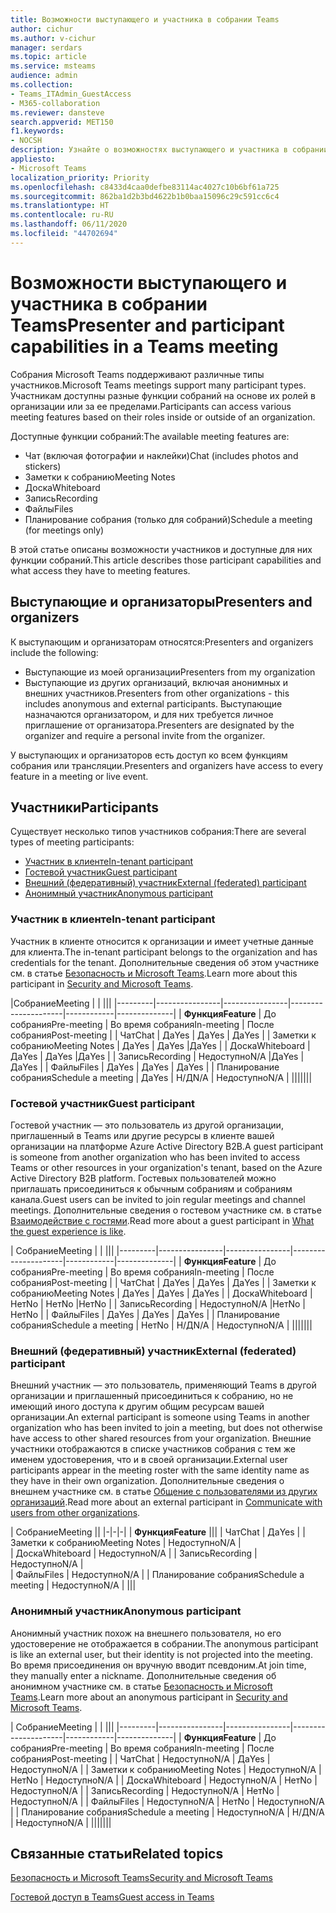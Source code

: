 ```yaml
---
title: Возможности выступающего и участника в собрании Teams
author: cichur
ms.author: v-cichur
manager: serdars
ms.topic: article
ms.service: msteams
audience: admin
ms.collection:
- Teams_ITAdmin_GuestAccess
- M365-collaboration
ms.reviewer: dansteve
search.appverid: MET150
f1.keywords:
- NOCSH
description: Узнайте о возможностях выступающего и участника в собрании Teams.
appliesto:
- Microsoft Teams
localization_priority: Priority
ms.openlocfilehash: c8433d4caa0defbe83114ac4027c10b6bf61a725
ms.sourcegitcommit: 862ba1d2b3bd4622b1b0baa15096c29c591cc6c4
ms.translationtype: HT
ms.contentlocale: ru-RU
ms.lasthandoff: 06/11/2020
ms.locfileid: "44702694"
---
```

<a name="presenter-and-participant-capabilities-in-a-teams-meeting"></a><span data-ttu-id="a53e0-103">Возможности выступающего и участника в собрании Teams</span><span class="sxs-lookup"><span data-stu-id="a53e0-103">Presenter and participant capabilities in a Teams meeting</span></span>
======================================================

<span data-ttu-id="a53e0-104">Собрания Microsoft Teams поддерживают различные типы участников.</span><span class="sxs-lookup"><span data-stu-id="a53e0-104">Microsoft Teams meetings support many participant types.</span></span> <span data-ttu-id="a53e0-105">Участникам доступны разные функции собраний на основе их ролей в организации или за ее пределами.</span><span class="sxs-lookup"><span data-stu-id="a53e0-105">Participants can access various meeting features based on their roles inside or outside of an organization.</span></span>

<span data-ttu-id="a53e0-106">Доступные функции собраний:</span><span class="sxs-lookup"><span data-stu-id="a53e0-106">The available meeting features are:</span></span>

- <span data-ttu-id="a53e0-107">Чат (включая фотографии и наклейки)</span><span class="sxs-lookup"><span data-stu-id="a53e0-107">Chat (includes photos and stickers)</span></span>
- <span data-ttu-id="a53e0-108">Заметки к собранию</span><span class="sxs-lookup"><span data-stu-id="a53e0-108">Meeting Notes</span></span>
- <span data-ttu-id="a53e0-109">Доска</span><span class="sxs-lookup"><span data-stu-id="a53e0-109">Whiteboard</span></span>
- <span data-ttu-id="a53e0-110">Запись</span><span class="sxs-lookup"><span data-stu-id="a53e0-110">Recording</span></span>
- <span data-ttu-id="a53e0-111">Файлы</span><span class="sxs-lookup"><span data-stu-id="a53e0-111">Files</span></span>
- <span data-ttu-id="a53e0-112">Планирование собрания (только для собраний)</span><span class="sxs-lookup"><span data-stu-id="a53e0-112">Schedule a meeting (for meetings only)</span></span>

<span data-ttu-id="a53e0-113">В этой статье описаны возможности участников и доступные для них функции собраний.</span><span class="sxs-lookup"><span data-stu-id="a53e0-113">This article describes those participant capabilities and what access they have to meeting features.</span></span>

## <a name="presenters-and-organizers"></a><span data-ttu-id="a53e0-114">Выступающие и организаторы</span><span class="sxs-lookup"><span data-stu-id="a53e0-114">Presenters and organizers</span></span>

<span data-ttu-id="a53e0-115">К выступающим и организаторам относятся:</span><span class="sxs-lookup"><span data-stu-id="a53e0-115">Presenters and organizers include the following:</span></span>

- <span data-ttu-id="a53e0-116">Выступающие из моей организации</span><span class="sxs-lookup"><span data-stu-id="a53e0-116">Presenters from my organization</span></span>
- <span data-ttu-id="a53e0-117">Выступающие из других организаций, включая анонимных и внешних участников.</span><span class="sxs-lookup"><span data-stu-id="a53e0-117">Presenters from other organizations - this includes anonymous and external participants.</span></span> <span data-ttu-id="a53e0-118">Выступающие назначаются организатором, и для них требуется личное приглашение от организатора.</span><span class="sxs-lookup"><span data-stu-id="a53e0-118">Presenters are designated by the organizer and require a personal invite from the organizer.</span></span>

<span data-ttu-id="a53e0-119">У выступающих и организаторов есть доступ ко всем функциям собрания или трансляции.</span><span class="sxs-lookup"><span data-stu-id="a53e0-119">Presenters and organizers have access to every feature in a meeting or live event.</span></span>

## <a name="participants"></a><span data-ttu-id="a53e0-120">Участники</span><span class="sxs-lookup"><span data-stu-id="a53e0-120">Participants</span></span>

<span data-ttu-id="a53e0-121">Существует несколько типов участников собрания:</span><span class="sxs-lookup"><span data-stu-id="a53e0-121">There are several types of meeting participants:</span></span>

- [<span data-ttu-id="a53e0-122">Участник в клиенте</span><span class="sxs-lookup"><span data-stu-id="a53e0-122">In-tenant participant</span></span>](#in-tenant-participant)
- [<span data-ttu-id="a53e0-123">Гостевой участник</span><span class="sxs-lookup"><span data-stu-id="a53e0-123">Guest participant</span></span>](#guest-participant)
- [<span data-ttu-id="a53e0-124">Внешний (федеративный) участник</span><span class="sxs-lookup"><span data-stu-id="a53e0-124">External (federated) participant</span></span>](#external-federated-participant)
- [<span data-ttu-id="a53e0-125">Анонимный участник</span><span class="sxs-lookup"><span data-stu-id="a53e0-125">Anonymous participant</span></span>](#anonymous-participant)

### <a name="in-tenant-participant"></a><span data-ttu-id="a53e0-126">Участник в клиенте</span><span class="sxs-lookup"><span data-stu-id="a53e0-126">In-tenant participant</span></span>

<span data-ttu-id="a53e0-127">Участник в клиенте относится к организации и имеет учетные данные для клиента.</span><span class="sxs-lookup"><span data-stu-id="a53e0-127">The in-tenant participant belongs to the organization and has credentials for the tenant.</span></span> <span data-ttu-id="a53e0-128">Дополнительные сведения об этом участнике см. в статье [Безопасность и Microsoft Teams](teams-security-guide.md#participant-types).</span><span class="sxs-lookup"><span data-stu-id="a53e0-128">Learn more about this participant in [Security and Microsoft Teams](teams-security-guide.md#participant-types).</span></span>

|<span data-ttu-id="a53e0-129">Собрание</span><span class="sxs-lookup"><span data-stu-id="a53e0-129">Meeting</span></span>  |  | |||
|---------|----------------|----------------|---------------------|------------|--------------|
| <span data-ttu-id="a53e0-130">**Функция**</span><span class="sxs-lookup"><span data-stu-id="a53e0-130">**Feature**</span></span>        | <span data-ttu-id="a53e0-131">До собрания</span><span class="sxs-lookup"><span data-stu-id="a53e0-131">Pre-meeting</span></span> | <span data-ttu-id="a53e0-132">Во время собрания</span><span class="sxs-lookup"><span data-stu-id="a53e0-132">In-meeting</span></span> | <span data-ttu-id="a53e0-133">После собрания</span><span class="sxs-lookup"><span data-stu-id="a53e0-133">Post-meeting</span></span> |
| <span data-ttu-id="a53e0-134">Чат</span><span class="sxs-lookup"><span data-stu-id="a53e0-134">Chat</span></span> | <span data-ttu-id="a53e0-135">Да</span><span class="sxs-lookup"><span data-stu-id="a53e0-135">Yes</span></span> | <span data-ttu-id="a53e0-136">Да</span><span class="sxs-lookup"><span data-stu-id="a53e0-136">Yes</span></span> | <span data-ttu-id="a53e0-137">Да</span><span class="sxs-lookup"><span data-stu-id="a53e0-137">Yes</span></span> |
| <span data-ttu-id="a53e0-138">Заметки к собранию</span><span class="sxs-lookup"><span data-stu-id="a53e0-138">Meeting Notes</span></span> | <span data-ttu-id="a53e0-139">Да</span><span class="sxs-lookup"><span data-stu-id="a53e0-139">Yes</span></span> | <span data-ttu-id="a53e0-140">Да</span><span class="sxs-lookup"><span data-stu-id="a53e0-140">Yes</span></span> |<span data-ttu-id="a53e0-141">Да</span><span class="sxs-lookup"><span data-stu-id="a53e0-141">Yes</span></span> |
| <span data-ttu-id="a53e0-142">Доска</span><span class="sxs-lookup"><span data-stu-id="a53e0-142">Whiteboard</span></span> | <span data-ttu-id="a53e0-143">Да</span><span class="sxs-lookup"><span data-stu-id="a53e0-143">Yes</span></span> | <span data-ttu-id="a53e0-144">Да</span><span class="sxs-lookup"><span data-stu-id="a53e0-144">Yes</span></span> |<span data-ttu-id="a53e0-145">Да</span><span class="sxs-lookup"><span data-stu-id="a53e0-145">Yes</span></span> |
| <span data-ttu-id="a53e0-146">Запись</span><span class="sxs-lookup"><span data-stu-id="a53e0-146">Recording</span></span> | <span data-ttu-id="a53e0-147">Недоступно</span><span class="sxs-lookup"><span data-stu-id="a53e0-147">N/A</span></span> |<span data-ttu-id="a53e0-148">Да</span><span class="sxs-lookup"><span data-stu-id="a53e0-148">Yes</span></span> | <span data-ttu-id="a53e0-149">Да</span><span class="sxs-lookup"><span data-stu-id="a53e0-149">Yes</span></span> |
| <span data-ttu-id="a53e0-150">Файлы</span><span class="sxs-lookup"><span data-stu-id="a53e0-150">Files</span></span> | <span data-ttu-id="a53e0-151">Да</span><span class="sxs-lookup"><span data-stu-id="a53e0-151">Yes</span></span> | <span data-ttu-id="a53e0-152">Да</span><span class="sxs-lookup"><span data-stu-id="a53e0-152">Yes</span></span> | <span data-ttu-id="a53e0-153">Да</span><span class="sxs-lookup"><span data-stu-id="a53e0-153">Yes</span></span> |
| <span data-ttu-id="a53e0-154">Планирование собрания</span><span class="sxs-lookup"><span data-stu-id="a53e0-154">Schedule a meeting</span></span> | <span data-ttu-id="a53e0-155">Да</span><span class="sxs-lookup"><span data-stu-id="a53e0-155">Yes</span></span> | <span data-ttu-id="a53e0-156">Н/Д</span><span class="sxs-lookup"><span data-stu-id="a53e0-156">N/A</span></span> | <span data-ttu-id="a53e0-157">Недоступно</span><span class="sxs-lookup"><span data-stu-id="a53e0-157">N/A</span></span> |
|||||||

### <a name="guest-participant"></a><span data-ttu-id="a53e0-158">Гостевой участник</span><span class="sxs-lookup"><span data-stu-id="a53e0-158">Guest participant</span></span>

<span data-ttu-id="a53e0-159">Гостевой участник — это пользователь из другой организации, приглашенный в Teams или другие ресурсы в клиенте вашей организации на платформе Azure Active Directory B2B.</span><span class="sxs-lookup"><span data-stu-id="a53e0-159">A guest participant is someone from another organization who has been invited to access Teams or other resources in your organization's tenant, based on the Azure Active Directory B2B platform.</span></span> <span data-ttu-id="a53e0-160">Гостевых пользователей можно приглашать присоединиться к обычным собраниям и собраниям канала.</span><span class="sxs-lookup"><span data-stu-id="a53e0-160">Guest users can be invited to join regular meetings and channel meetings.</span></span> <span data-ttu-id="a53e0-161">Дополнительные сведения о гостевом участнике см. в статье [Взаимодействие с гостями](guest-experience.md#comparison-of-team-member-and-guest-capabilities).</span><span class="sxs-lookup"><span data-stu-id="a53e0-161">Read more about a guest participant in [What the guest experience is like](guest-experience.md#comparison-of-team-member-and-guest-capabilities).</span></span>

| <span data-ttu-id="a53e0-162">Собрание</span><span class="sxs-lookup"><span data-stu-id="a53e0-162">Meeting</span></span> |  | |||
|---------|----------------|----------------|---------------------|------------|--------------|
| <span data-ttu-id="a53e0-163">**Функция**</span><span class="sxs-lookup"><span data-stu-id="a53e0-163">**Feature**</span></span>        | <span data-ttu-id="a53e0-164">До собрания</span><span class="sxs-lookup"><span data-stu-id="a53e0-164">Pre-meeting</span></span> | <span data-ttu-id="a53e0-165">Во время собрания</span><span class="sxs-lookup"><span data-stu-id="a53e0-165">In-meeting</span></span> | <span data-ttu-id="a53e0-166">После собрания</span><span class="sxs-lookup"><span data-stu-id="a53e0-166">Post-meeting</span></span> |
| <span data-ttu-id="a53e0-167">Чат</span><span class="sxs-lookup"><span data-stu-id="a53e0-167">Chat</span></span> | <span data-ttu-id="a53e0-168">Да</span><span class="sxs-lookup"><span data-stu-id="a53e0-168">Yes</span></span> | <span data-ttu-id="a53e0-169">Да</span><span class="sxs-lookup"><span data-stu-id="a53e0-169">Yes</span></span> | <span data-ttu-id="a53e0-170">Да</span><span class="sxs-lookup"><span data-stu-id="a53e0-170">Yes</span></span> |
| <span data-ttu-id="a53e0-171">Заметки к собранию</span><span class="sxs-lookup"><span data-stu-id="a53e0-171">Meeting Notes</span></span> | <span data-ttu-id="a53e0-172">Да</span><span class="sxs-lookup"><span data-stu-id="a53e0-172">Yes</span></span> | <span data-ttu-id="a53e0-173">Да</span><span class="sxs-lookup"><span data-stu-id="a53e0-173">Yes</span></span> | <span data-ttu-id="a53e0-174">Да</span><span class="sxs-lookup"><span data-stu-id="a53e0-174">Yes</span></span> |
| <span data-ttu-id="a53e0-175">Доска</span><span class="sxs-lookup"><span data-stu-id="a53e0-175">Whiteboard</span></span> | <span data-ttu-id="a53e0-176">Нет</span><span class="sxs-lookup"><span data-stu-id="a53e0-176">No</span></span> | <span data-ttu-id="a53e0-177">Нет</span><span class="sxs-lookup"><span data-stu-id="a53e0-177">No</span></span> |<span data-ttu-id="a53e0-178">Нет</span><span class="sxs-lookup"><span data-stu-id="a53e0-178">No</span></span> |
| <span data-ttu-id="a53e0-179">Запись</span><span class="sxs-lookup"><span data-stu-id="a53e0-179">Recording</span></span> | <span data-ttu-id="a53e0-180">Недоступно</span><span class="sxs-lookup"><span data-stu-id="a53e0-180">N/A</span></span> |<span data-ttu-id="a53e0-181">Нет</span><span class="sxs-lookup"><span data-stu-id="a53e0-181">No</span></span> | <span data-ttu-id="a53e0-182">Нет</span><span class="sxs-lookup"><span data-stu-id="a53e0-182">No</span></span> |
| <span data-ttu-id="a53e0-183">Файлы</span><span class="sxs-lookup"><span data-stu-id="a53e0-183">Files</span></span> | <span data-ttu-id="a53e0-184">Да</span><span class="sxs-lookup"><span data-stu-id="a53e0-184">Yes</span></span> | <span data-ttu-id="a53e0-185">Да</span><span class="sxs-lookup"><span data-stu-id="a53e0-185">Yes</span></span> | <span data-ttu-id="a53e0-186">Да</span><span class="sxs-lookup"><span data-stu-id="a53e0-186">Yes</span></span> |
| <span data-ttu-id="a53e0-187">Планирование собрания</span><span class="sxs-lookup"><span data-stu-id="a53e0-187">Schedule a meeting</span></span> | <span data-ttu-id="a53e0-188">Нет</span><span class="sxs-lookup"><span data-stu-id="a53e0-188">No</span></span> | <span data-ttu-id="a53e0-189">Н/Д</span><span class="sxs-lookup"><span data-stu-id="a53e0-189">N/A</span></span> | <span data-ttu-id="a53e0-190">Недоступно</span><span class="sxs-lookup"><span data-stu-id="a53e0-190">N/A</span></span> |
|||||||

### <a name="external-federated-participant"></a><span data-ttu-id="a53e0-191">Внешний (федеративный) участник</span><span class="sxs-lookup"><span data-stu-id="a53e0-191">External (federated) participant</span></span>

<span data-ttu-id="a53e0-192">Внешний участник — это пользователь, применяющий Teams в другой организации и приглашенный присоединиться к собранию, но не имеющий иного доступа к другим общим ресурсам вашей организации.</span><span class="sxs-lookup"><span data-stu-id="a53e0-192">An external participant is someone using Teams in another organization who has been invited to join a meeting, but does not otherwise have access to other shared resources from your organization.</span></span> <span data-ttu-id="a53e0-193">Внешние участники отображаются в списке участников собрания с тем же именем удостоверения, что и в своей организации.</span><span class="sxs-lookup"><span data-stu-id="a53e0-193">External user participants appear in the meeting roster with the same identity name as they have in their own organization.</span></span> <span data-ttu-id="a53e0-194">Дополнительные сведения о внешнем участнике см. в статье [Общение с пользователями из других организаций](communicate-with-users-from-other-organizations.md#external-access).</span><span class="sxs-lookup"><span data-stu-id="a53e0-194">Read more about an external participant in [Communicate with users from other organizations](communicate-with-users-from-other-organizations.md#external-access).</span></span>

| <span data-ttu-id="a53e0-195">Собрание</span><span class="sxs-lookup"><span data-stu-id="a53e0-195">Meeting</span></span> ||
|-|-|-|
| <span data-ttu-id="a53e0-196">**Функция**</span><span class="sxs-lookup"><span data-stu-id="a53e0-196">**Feature**</span></span> |||
| <span data-ttu-id="a53e0-197">Чат</span><span class="sxs-lookup"><span data-stu-id="a53e0-197">Chat</span></span> | <span data-ttu-id="a53e0-198">Да</span><span class="sxs-lookup"><span data-stu-id="a53e0-198">Yes</span></span> |
| <span data-ttu-id="a53e0-199">Заметки к собранию</span><span class="sxs-lookup"><span data-stu-id="a53e0-199">Meeting Notes</span></span> | <span data-ttu-id="a53e0-200">Недоступно</span><span class="sxs-lookup"><span data-stu-id="a53e0-200">N/A</span></span> |  
| <span data-ttu-id="a53e0-201">Доска</span><span class="sxs-lookup"><span data-stu-id="a53e0-201">Whiteboard</span></span> | <span data-ttu-id="a53e0-202">Недоступно</span><span class="sxs-lookup"><span data-stu-id="a53e0-202">N/A</span></span> |
| <span data-ttu-id="a53e0-203">Запись</span><span class="sxs-lookup"><span data-stu-id="a53e0-203">Recording</span></span> | <span data-ttu-id="a53e0-204">Недоступно</span><span class="sxs-lookup"><span data-stu-id="a53e0-204">N/A</span></span> |  
| <span data-ttu-id="a53e0-205">Файлы</span><span class="sxs-lookup"><span data-stu-id="a53e0-205">Files</span></span> | <span data-ttu-id="a53e0-206">Недоступно</span><span class="sxs-lookup"><span data-stu-id="a53e0-206">N/A</span></span> |
| <span data-ttu-id="a53e0-207">Планирование собрания</span><span class="sxs-lookup"><span data-stu-id="a53e0-207">Schedule a meeting</span></span> | <span data-ttu-id="a53e0-208">Недоступно</span><span class="sxs-lookup"><span data-stu-id="a53e0-208">N/A</span></span> |
|||

### <a name="anonymous-participant"></a><span data-ttu-id="a53e0-209">Анонимный участник</span><span class="sxs-lookup"><span data-stu-id="a53e0-209">Anonymous participant</span></span>

<span data-ttu-id="a53e0-210">Анонимный участник похож на внешнего пользователя, но его удостоверение не отображается в собрании.</span><span class="sxs-lookup"><span data-stu-id="a53e0-210">The anonymous participant is like an external user, but their identity is not projected into the meeting.</span></span> <span data-ttu-id="a53e0-211">Во время присоединения он вручную вводит псевдоним.</span><span class="sxs-lookup"><span data-stu-id="a53e0-211">At join time, they manually enter a nickname.</span></span> <span data-ttu-id="a53e0-212">Дополнительные сведения об анонимном участнике см. в статье [Безопасность и Microsoft Teams](teams-security-guide.md#participant-types).</span><span class="sxs-lookup"><span data-stu-id="a53e0-212">Learn more about an anonymous participant in [Security and Microsoft Teams](teams-security-guide.md#participant-types).</span></span>

| <span data-ttu-id="a53e0-213">Собрание</span><span class="sxs-lookup"><span data-stu-id="a53e0-213">Meeting</span></span>  | | |||
|---------|----------------|----------------|---------------------|------------|--------------|
| <span data-ttu-id="a53e0-214">**Функция**</span><span class="sxs-lookup"><span data-stu-id="a53e0-214">**Feature**</span></span>        | <span data-ttu-id="a53e0-215">До собрания</span><span class="sxs-lookup"><span data-stu-id="a53e0-215">Pre-meeting</span></span> | <span data-ttu-id="a53e0-216">Во время собрания</span><span class="sxs-lookup"><span data-stu-id="a53e0-216">In-meeting</span></span> | <span data-ttu-id="a53e0-217">После собрания</span><span class="sxs-lookup"><span data-stu-id="a53e0-217">Post-meeting</span></span> |
| <span data-ttu-id="a53e0-218">Чат</span><span class="sxs-lookup"><span data-stu-id="a53e0-218">Chat</span></span> | <span data-ttu-id="a53e0-219">Недоступно</span><span class="sxs-lookup"><span data-stu-id="a53e0-219">N/A</span></span> | <span data-ttu-id="a53e0-220">Да</span><span class="sxs-lookup"><span data-stu-id="a53e0-220">Yes</span></span> | <span data-ttu-id="a53e0-221">Недоступно</span><span class="sxs-lookup"><span data-stu-id="a53e0-221">N/A</span></span> |
| <span data-ttu-id="a53e0-222">Заметки к собранию</span><span class="sxs-lookup"><span data-stu-id="a53e0-222">Meeting Notes</span></span> | <span data-ttu-id="a53e0-223">Недоступно</span><span class="sxs-lookup"><span data-stu-id="a53e0-223">N/A</span></span> | <span data-ttu-id="a53e0-224">Нет</span><span class="sxs-lookup"><span data-stu-id="a53e0-224">No</span></span> | <span data-ttu-id="a53e0-225">Недоступно</span><span class="sxs-lookup"><span data-stu-id="a53e0-225">N/A</span></span> |
| <span data-ttu-id="a53e0-226">Доска</span><span class="sxs-lookup"><span data-stu-id="a53e0-226">Whiteboard</span></span> | <span data-ttu-id="a53e0-227">Недоступно</span><span class="sxs-lookup"><span data-stu-id="a53e0-227">N/A</span></span> | <span data-ttu-id="a53e0-228">Нет</span><span class="sxs-lookup"><span data-stu-id="a53e0-228">No</span></span> | <span data-ttu-id="a53e0-229">Недоступно</span><span class="sxs-lookup"><span data-stu-id="a53e0-229">N/A</span></span> |
| <span data-ttu-id="a53e0-230">Запись</span><span class="sxs-lookup"><span data-stu-id="a53e0-230">Recording</span></span> | <span data-ttu-id="a53e0-231">Недоступно</span><span class="sxs-lookup"><span data-stu-id="a53e0-231">N/A</span></span> | <span data-ttu-id="a53e0-232">Нет</span><span class="sxs-lookup"><span data-stu-id="a53e0-232">No</span></span> | <span data-ttu-id="a53e0-233">Недоступно</span><span class="sxs-lookup"><span data-stu-id="a53e0-233">N/A</span></span> |
| <span data-ttu-id="a53e0-234">Файлы</span><span class="sxs-lookup"><span data-stu-id="a53e0-234">Files</span></span> | <span data-ttu-id="a53e0-235">Недоступно</span><span class="sxs-lookup"><span data-stu-id="a53e0-235">N/A</span></span> | <span data-ttu-id="a53e0-236">Нет</span><span class="sxs-lookup"><span data-stu-id="a53e0-236">No</span></span> | <span data-ttu-id="a53e0-237">Недоступно</span><span class="sxs-lookup"><span data-stu-id="a53e0-237">N/A</span></span> |
| <span data-ttu-id="a53e0-238">Планирование собрания</span><span class="sxs-lookup"><span data-stu-id="a53e0-238">Schedule a meeting</span></span> | <span data-ttu-id="a53e0-239">Недоступно</span><span class="sxs-lookup"><span data-stu-id="a53e0-239">N/A</span></span> | <span data-ttu-id="a53e0-240">Н/Д</span><span class="sxs-lookup"><span data-stu-id="a53e0-240">N/A</span></span> | <span data-ttu-id="a53e0-241">Недоступно</span><span class="sxs-lookup"><span data-stu-id="a53e0-241">N/A</span></span> |
|||||||

## <a name="related-topics"></a><span data-ttu-id="a53e0-242">Связанные статьи</span><span class="sxs-lookup"><span data-stu-id="a53e0-242">Related topics</span></span>

[<span data-ttu-id="a53e0-243">Безопасность и Microsoft Teams</span><span class="sxs-lookup"><span data-stu-id="a53e0-243">Security and Microsoft Teams</span></span>](teams-security-guide.md)

[<span data-ttu-id="a53e0-244">Гостевой доступ в Teams</span><span class="sxs-lookup"><span data-stu-id="a53e0-244">Guest access in Teams</span></span>](guest-access.md)

